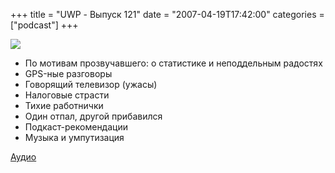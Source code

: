+++
title = "UWP - Выпуск 121"
date = "2007-04-19T17:42:00"
categories = ["podcast"]
+++

![](https://podcast.umputun.com/images/uwp/uwp121.jpg)



- По мотивам прозвучавшего: о статистике и неподдельным радостях
- GPS-ные разговоры
- Говорящий телевизор (ужасы)
- Налоговые страсти
- Тихие работнички
- Один отпал, другой прибавился
- Подкаст-рекомендации
- Музыка и умпутизация


[Аудио](https://podcast.umputun.com/media/ump_podcast121.mp3)
<audio src="https://podcast.umputun.com/media/ump_podcast121.mp3" preload="none">